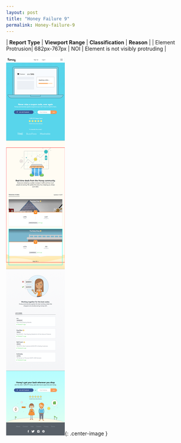 ```yaml
---
layout: post
title: "Honey Failure 9"
permalink: Honey-failure-9
---
```

| **Report Type** | **Viewport Range** | **Classification** | **Reason** |
| Element Protrusion| 682px-767px | NOI | Element is not visibly protruding | 

![Screenshot of the fault](assets/images/Honey/fault9/overflow-Width724.png){: .center-image }